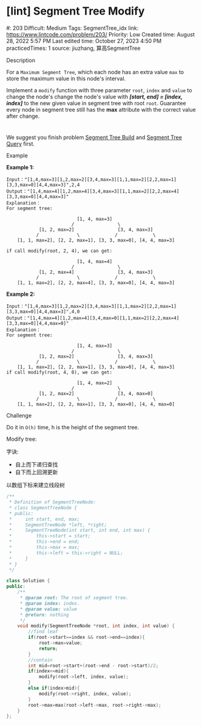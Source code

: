 # [lint] Segment Tree Modify

#: 203
Difficult: Medium
Tags: SegmentTree_idx
link: https://www.lintcode.com/problem/203/
Priority: Low
Created time: August 28, 2022 5:57 PM
Last edited time: October 27, 2023 4:50 PM
practicedTimes: 1
source: jiuzhang, 算高SegmentTree

Description

For a `Maximum Segment Tree`, which each node has an extra value `max` to store the maximum value in this node's interval.

Implement a `modify` function with three parameter `root`, `index` and `value` to change the node's change the node's value with ***[start, end] = [index, index]*** to the new given value in segment tree with root `root`. Guarantee every node in segment tree still has the **max** attribute with the correct value after change.

# 

We suggest you finish problem [Segment Tree Build](http://www.lintcode.com/problem/segment-tree-build/) and [Segment Tree Query](http://www.lintcode.com/problem/segment-tree-query/) first.

Example

**Example 1:**

```
Input："[1,4,max=3][1,2,max=2][3,4,max=3][1,1,max=2][2,2,max=1][3,3,max=0][4,4,max=3]",2,4
Output："[1,4,max=4][1,2,max=4][3,4,max=3][1,1,max=2][2,2,max=4][3,3,max=0][4,4,max=3]"
Explanation：
For segment tree:

	                      [1, 4, max=3]
	                    /                \
	        [1, 2, max=2]                [3, 4, max=3]
	       /              \             /             \
	[1, 1, max=2], [2, 2, max=1], [3, 3, max=0], [4, 4, max=3]

if call modify(root, 2, 4), we can get:

	                      [1, 4, max=4]
	                    /                \
	        [1, 2, max=4]                [3, 4, max=3]
	       /              \             /             \
	[1, 1, max=2], [2, 2, max=4], [3, 3, max=0], [4, 4, max=3]

```

**Example 2:**

```
Input："[1,4,max=3][1,2,max=2][3,4,max=3][1,1,max=2][2,2,max=1][3,3,max=0][4,4,max=3]",4,0
Output："[1,4,max=4][1,2,max=4][3,4,max=0][1,1,max=2][2,2,max=4][3,3,max=0][4,4,max=0]"
Explanation：
For segment tree:

	                      [1, 4, max=3]
	                    /                \
	        [1, 2, max=2]                [3, 4, max=3]
	       /              \             /             \
	[1, 1, max=2], [2, 2, max=1], [3, 3, max=0], [4, 4, max=3]
if call modify(root, 4, 0), we can get:

	                      [1, 4, max=2]
	                    /                \
	        [1, 2, max=2]                [3, 4, max=0]
	       /              \             /             \
	[1, 1, max=2], [2, 2, max=1], [3, 3, max=0], [4, 4, max=0]

```

Challenge

Do it in `O(h)` time, h is the height of the segment tree.

Modify tree:

字诀:

- 自上而下递归查找
- 自下而上回溯更新

以数组下标来建立线段树

```cpp
/**
 * Definition of SegmentTreeNode:
 * class SegmentTreeNode {
 * public:
 *     int start, end, max;
 *     SegmentTreeNode *left, *right;
 *     SegmentTreeNode(int start, int end, int max) {
 *         this->start = start;
 *         this->end = end;
 *         this->max = max;
 *         this->left = this->right = NULL;
 *     }
 * }
 */

class Solution {
public:
    /**
     * @param root: The root of segment tree.
     * @param index: index.
     * @param value: value
     * @return: nothing
     */
    void modify(SegmentTreeNode *root, int index, int value) {
        //find leaf
        if(root->start==index && root->end==index){
            root->max=value;
            return;
        }
        //contain
        int mid=root->start+(root->end - root->start)/2;
        if(index<=mid){
            modify(root->left, index, value);
        }
        else if(index>mid){
            modify(root->right, index, value);
        }
        root->max=max(root->left->max, root->right->max);
    }
};
```